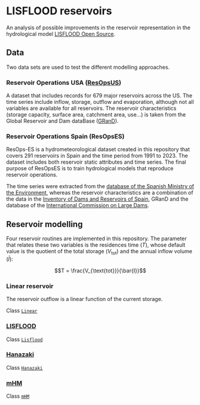 # LISFLOOD reservoirs

An analysis of possible improvements in the reservoir representation in the hydrological model [LISFLOOD Open Source](https://github.com/ec-jrc/lisflood-code). 


## Data

Two data sets are used to test the different modelling approaches.

### Reservoir Operations USA ([ResOpsUS](https://www.nature.com/articles/s41597-022-01134-7))

A dataset that includes records for 679 major reservoirs across the US. The time series include inflow, storage, outflow and evaporation, although not all variables are available for all reservoirs. The reservoir characteristics (storage capacity, surface area, catchment area, use...) is taken from the Global Reservoir and Dam dataBase ([GRanD](https://www.globaldamwatch.org/grand/)).

### Reservoir Operations Spain (ResOpsES)

ResOps-ES is a hydrometeorological dataset created in this repository that covers 291 reservoirs in Spain and the time period from 1991 to 2023. The dataset includes both reservoir static attributes and time series. The final purpose of ResOpsES is to train hydrological models that reproduce reservoir operations.

The time series were extracted from the [database of the Spanish Ministry of the Environment](https://ceh.cedex.es/anuarioaforos/default.asp), whereas the reservoir characteristics are a combination of the data in the [Inventory of Dams and Reservoirs of Spain](https://www.miteco.gob.es/es/agua/temas/seguridad-de-presas-y-embalses/inventario-presas-y-embalses.html), GRanD and the database of the [International Commission on Large Dams](https://www.icold-cigb.org/).

## Reservoir modelling

Four reservoir routines are implemented in this repository. The parameter that relates these two variables is the residences time ($T$), whose default value is the quotient of the total storage ($V_{\text{tot}}$) and the annual inflow volume ($\bar{I}$):

$$T = \frac{V_{\text{tot}}}{\bar{I}}$$

### Linear reservoir

The reservoir outflow is a linear function of the current storage.

Class [`Linear`](./src/lisfloodreservoirs/models/linear.py)

### [LISFLOOD](https://ec-jrc.github.io/lisflood-model/3_03_optLISFLOOD_reservoirs/)

Class [`Lisflood`](./src/lisfloodreservoirs/models/lisflood.py)

### [Hanazaki](https://agupubs.onlinelibrary.wiley.com/doi/full/10.1029/2021MS002944)

Class [`Hanazaki`](./src/lisfloodreservoirs/models/hanazaki.py)

### [mHM](https://agupubs.onlinelibrary.wiley.com/doi/10.1029/2023WR035433)

Class [`mHM`](./src/lisfloodreservoirs/models/mhm.py)